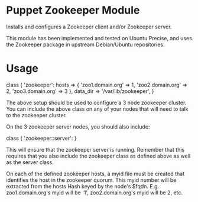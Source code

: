 # Puppet Zookeeper Module

Installs and configures a Zookeeper client and/or Zookeeper server.

This module has been implemented and tested on Ubuntu Precise, and uses
the Zookeeper package in upstream Debian/Ubuntu repositories.

# Usage

class { 'zookeeper':
  hosts    => { 'zoo1.domain.org' => 1, 'zoo2.domain.org' => 2, 'zoo3.domain.org' => 3 },
  data_dir => '/var/lib/zookeeper',
}

The above setup should be used to configure a 3 node zookeeper cluster.
You can include the above class on any of your nodes that will need to talk
to the zookeeper cluster.

On the 3 zookeeper server nodes, you should also include:

class { 'zookeeper::server': }

This will ensure that the zookeeper server is running.
Remember that this requires that you also include the
zookeeper class as defined above as well as the server class.

On each of the defined zookeeper hosts, a myid file must be created
that identifies the host in the zookeeper quorum.  This myid number
will be extracted from the hosts Hash keyed by the node's $fqdn.
E.g.  zoo1.domain.org's myid will be '1', zoo2.domain.org's myid will be 2, etc.